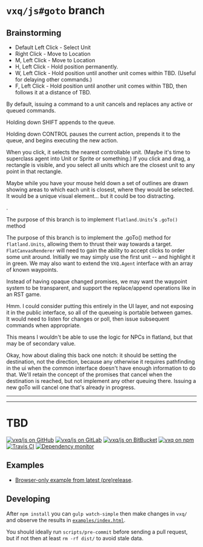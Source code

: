 `vxq/js#goto` branch
====================

Brainstorming
-------------

- Default Left Click - Select Unit
- Right Click - Move to Location
- M, Left Click - Move to Location
- H, Left Click - Hold position permanently.
- W, Left Click - Hold position until another unit comes within TBD.
  (Useful for delaying other commands.)
- F, Left Click - Hold position until another unit comes within TBD, then
  follows it at a distance of TBD.

By default, issuing a command to a unit cancels and replaces any active or
queued commands.

Holding down SHIFT appends to the queue.

Holding down CONTROL pauses the current action, prepends it to the queue, and
begins executing the new action.

When you click, it selects the nearest controllable unit. (Maybe it's time to
superclass agent into Unit or Sprite or something.) If you click and drag, a
rectangle is visible, and you select all units which are the closest unit to
any point in that rectangle.

Maybe while you have your mouse held down a set of outlines are drawn showing
areas to which each unit is closest, where they would be selected. It would be
a unique visual element... but it could be too distracting.

.

The purpose of this branch is to implement `flatland.Units`'s `.goTo()` method

The purpose of this branch is to implement the .goTo() method for
`flatland.Units`, allowing them to thrust their way towards a target.
`FlatCanvasRenderer` will need to gain the ability to accept clicks to order
some unit around. Initially we may simply use the first unit -- and highlight
it in green. We may also want to extend the `VXQ.Agent` interface with an array
of known waypoints.

Instead of having opaque changed promises, we may want the waypoint system to
be transparent, and support the replace/append operations like in an RST game.

Hmm. I could consider putting this entirely in the UI layer, and not exposing it
in the public interface, so all of the queueing is portable between games. It
would need to listen for changes or poll, then issue subsequent commands when
appropriate.

This means I wouldn't be able to use the logic for NPCs in flatland, but that
may be of secondary value.

Okay, how about dialing this back one notch: it should be setting the
destination, not the direction, because any otherwise it requires pathfinding
in the ui when the common interface doesn't have enough information to do that.
We'll retain the concept of the promises that cancel when the destination is
reached, but not implement any other queuing there. Issuing a new goTo will
cancel one that's already in progress.

---

<!-- end of branch section -->

---

TBD
===

  [github]:    https://github.com/vxq/js.git
  [gitlab]:    https://gitlab.com/vxq/js.git
  [bitbucket]: https://bitbucket.org/vxq/js.git
  [npm]:       https://www.npmjs.com/package/vxq

  [travis]:      https://travis-ci.org/vxq/js/branches
  [dep-monitor]: https://gemnasium.com/github.com/vxq/js
  
  [online-example]: https://vxq.gitlab.io/js/examples/
  [local-example]:  examples/index.html

[![vxq/js on GitHub](https://img.shields.io/github/commits-since/vxq/js/9468d4c1.svg?label=vxq/js+on+github)][github]
[![vxq/js on GitLab](https://img.shields.io/badge/&-gitlab-grey.png)][gitlab]
[![vxq/js on BitBucket](https://img.shields.io/badge/&-bitbucket-grey.png)][bitbucket]
[![vxq on npm](https://img.shields.io/npm/v/vxq.svg?label=vxq+on+npm)][npm]
[![Travis CI](https://img.shields.io/travis/vxq/js/master.svg?label=travis)][travis]
[![Dependency monitor](https://img.shields.io/gemnasium/vxq/js.svg)][dep-monitor]

Examples
--------

- [Browser-only example from latest (pre)release][online-example].

Developing
----------

After `npm install` you can `gulp watch-simple` then make changes in `vxq/` and
observe the results in [`examples/index.html`][local-example].

You should ideally run `scripts/pre-commit` before sending a pull request, but
if not then at least `rm -rf dist/` to avoid stale data.
